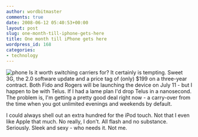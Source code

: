 ```yaml
---
author: wordbitmaster
comments: true
date: 2008-06-12 05:40:53+00:00
layout: post
slug: one-month-till-iphone-gets-here
title: One month till iPhone gets here
wordpress_id: 168
categories:
- technology
---
```


![phone](http://wordbit.freehostia.com/wp-content/uploads/2008/06/phone.png) Is it worth switching carriers for? It certainly is tempting. Sweet 3G, the 2.0 software update and a price tag of (only) $199 on a three-year contract. Both Fido and Rogers will be launching the device on July 11 - but I happen to be with Telus. If I had a lame plan I'd drop Telus in a nanosecond. The problem is, I'm getting a pretty good deal right now - a carry-over from the time when you got unlimited evenings and weekends by default.

I could always shell out an extra hundred for the iPod touch. Not that I even like Apple that much. No really, I don't. All flash and no substance. Seriously. Sleek and sexy - who needs it. Not me.
